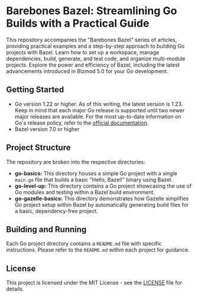 # Barebones Bazel: Streamlining Go Builds with a Practical Guide

This repository accompanies the "Barebones Bazel" series of articles, providing practical examples and a step-by-step approach to building Go projects with Bazel. Learn how to set up a workspace, manage dependencies, build, generate,  and test code, and organize multi-module projects. Explore the power and efficiency of Bazel, including the latest advancements introduced in Blzmod 5.0 for your Go development.

## Getting Started

* Go version 1.22 or higher. As of this writing, the latest version is 1.23. Keep in mind that each major Go release is supported until two newer major releases are available. For the most up-to-date information on Go's release policy, refer to the [official documentation](https://go.dev/doc/devel/release#policy).
* Bazel version 7.0 or higher

## Project Structure

The repository are broken into the respective directories:

* **go-basics:** This directory houses a simple Go project with a single `main.go` file that builds a basic "Hello, Bazel!" binary using Bazel.
* **go-level-up:** This directory contains a Go project showcasing the use of Go modules and testing within a Bazel build environment.
* **go-gazelle-basics:**  This directory demonstrates how Gazelle simplifies Go project setup within Bazel by automatically generating build files for a basic, dependency-free project.

## Building and Running

Each Go project directory contains a `README.md` file with specific instructions. Please refer to the `README.md` within each project for guidance.

## License
This project is licensed under the MIT License - see the [LICENSE](LICENSE) file for details.
